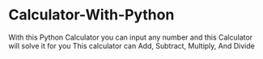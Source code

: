 # Calculator-With-Python
With this Python Calculator you can input any number and this Calculator will solve it for you
This calculator can Add, Subtract, Multiply, And Divide

